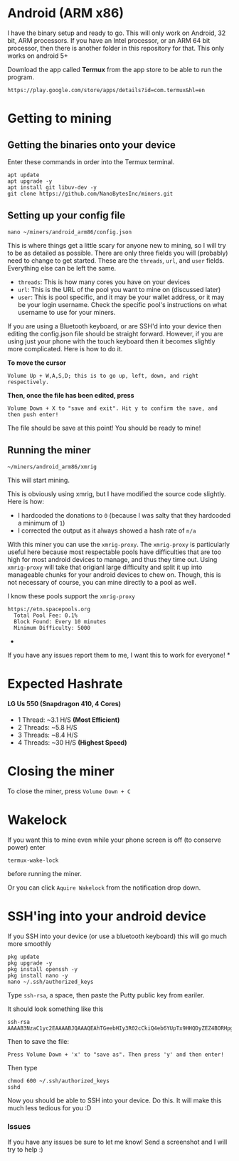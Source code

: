 # Android (ARM x86) #
I have the binary setup and ready to go. This will only work on Android, 32 bit, ARM processors.
If you have an Intel processor, or an ARM 64 bit processor, then there is another folder in this repository for that. This only works on android 5+

Download the app called **Termux** from the app store to be able to run the program.
~~~
https://play.google.com/store/apps/details?id=com.termux&hl=en
~~~
# Getting to mining

## Getting the binaries onto your device

Enter these commands in order into the Termux terminal.
~~~
apt update
apt upgrade -y
apt install git libuv-dev -y
git clone https://github.com/NanoBytesInc/miners.git
~~~

## Setting up your config file
~~~
nano ~/miners/android_arm86/config.json
~~~

This is where things get a little scary for anyone new to mining, so I will try to be as detailed
as possible. There are only three fields you will (probably) need to change to get started. These are the `threads`, `url`, and `user` fields. Everything else can be left the same.

* `threads`: This is how many cores you have on your devices
* `url`: This is the URL of the pool you want to mine on (discussed later)
* `user`: This is pool specific, and it may be your wallet address, or it may be your login username. Check the specific pool's instructions on what username to use for your miners.

If you are using a Bluetooth keyboard, or are SSH'd into your device then editing the config.json file should be straight forward. However, if you are using just your phone with the touch keyboard then it becomes slightly more complicated. Here is how to do it.

**To move the cursor**

~~~
Volume Up + W,A,S,D; this is to go up, left, down, and right respectively.
~~~

**Then, once the file has been edited, press**
~~~
Volume Down + X to "save and exit". Hit y to confirm the save, and then push enter!
~~~

The file should be save at this point! You should be ready to mine!

## Running the miner
~~~
~/miners/android_arm86/xmrig
~~~

This will start mining.

This is obviously using xmrig, but I have modified the source code slightly. Here is how:

* I hardcoded the donations to `0` (because I was salty that they hardcoded a minimum of `1`)
* I corrected the output as it always showed a hash rate of `n/a`

With this miner you can use the `xmrig-proxy`.
The `xmrig-proxy` is particularly useful here because most respectable pools have difficulties that
are too high for most android devices to manage, and thus they time out. Using `xmrig-proxy` will take
that origianl large difficulty and split it up into manageable chunks for your android devices to chew on.
Though, this is not necessary of course, you can mine directly to a pool as well.

I know these pools support the `xmrig-proxy`
~~~
https://etn.spacepools.org
  Total Pool Fee: 0.1%
  Block Found: Every 10 minutes
  Minimum Difficulty: 5000
~~~

*
If you have any issues report them to me, I want this to work for everyone!
*

# Expected Hashrate

#### LG Us 550 (Snapdragon 410, 4 Cores)
* 1 Thread: ~3.1 H/S **(Most Efficient)**
* 2 Threads: ~5.8 H/S
* 3 Threads: ~8.4 H/S
* 4 Threads: ~30 H/S **(Highest Speed)**

# Closing the miner
To close the miner, press `Volume Down + C`

# Wakelock
If you want this to mine even while your phone screen is off (to conserve power) enter
~~~
termux-wake-lock
~~~
before running the miner.

Or you can click `Aquire Wakelock` from the notification drop down.

# SSH'ing into your android device

If you SSH into your device (or use a bluetooth keyboard) this will go much more smoothly
~~~
pkg update
pkg upgrade -y
pkg install openssh -y
pkg install nano -y
nano ~/.ssh/authorized_keys
~~~

Type `ssh-rsa`, a space, then paste the Putty public key from eariler.

It should look something like this
~~~
ssh-rsa AAAAB3NzaC1yc2EAAAABJQAAAQEAhTGeebHIy3R02cCkiQ4eb6YUpTx9HHQDyZEZ4BORHpgN8eTmSm3OLgaaWTYmv7xiOhTXdeiswyfXYS3hdrBJH6H4ENClMkBvFYiP+a5hQl8GAiYif/V8N1yCJ6f2PIA+TIicNtSDjpltKyhqAnbkBmBTcYMuBj5D87g23sHWJul072VmkZVz/jnyfccHZjyAz2duUVPIS/Ll1fddrRA6RtmkTv0UHVHOaCZhT742AGjcPoP2KkBsQZWGNuAwkjb8Z5SA0pZUxwSiXgjBeIHd1+BFxu3RXZ9yVDLsrDHuY3dtMyqXkuyRlVa6CDY3GTZvyqc1upmjPxEUe3Ok195mDw==
~~~

Then to save the file:
~~~
Press Volume Down + 'x' to "save as". Then press 'y' and then enter!
~~~

Then type
~~~
chmod 600 ~/.ssh/authorized_keys
sshd
~~~

Now you should be able to SSH into your device. Do this. It will make this much less tedious for you :D

### Issues
If you have any issues be sure to let me know! Send a screenshot and I will try to help :)
